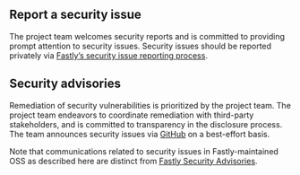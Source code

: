 ## Report a security issue

The project team welcomes security reports and is committed to providing prompt attention to security issues. Security
issues should be reported privately via [Fastly’s security issue reporting process](https://www.fastly.com/security/report-security-issue).

## Security advisories

Remediation of security vulnerabilities is prioritized by the project team. The project team endeavors to coordinate
remediation with third-party stakeholders, and is committed to transparency in the disclosure process. The team announces
security issues via [GitHub](https://github.com/fastly/compute-js-context/releases) on a best-effort basis.

Note that communications related to security issues in Fastly-maintained OSS as described here are distinct from
[Fastly Security Advisories](https://www.fastly.com/security-advisories).
